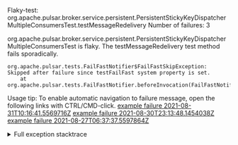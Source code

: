         
Flaky-test: org.apache.pulsar.broker.service.persistent.PersistentStickyKeyDispatcherMultipleConsumersTest.testMessageRedelivery
Number of failures: 3

org.apache.pulsar.broker.service.persistent.PersistentStickyKeyDispatcherMultipleConsumersTest is flaky. The testMessageRedelivery test method fails sporadically.

```
org.apache.pulsar.tests.FailFastNotifier$FailFastSkipException: Skipped after failure since testFailFast system property is set.
	at org.apache.pulsar.tests.FailFastNotifier.beforeInvocation(FailFastNotifier.java:88)

```

Usage tip: To enable automatic navigation to failure message, open the following links with CTRL/CMD-click.
[example failure 2021-08-31T10:16:41.5569716Z](https://github.com/apache/pulsar/runs/3471501156?check_suite_focus=true#step:10:1827)
[example failure 2021-08-30T23:13:48.1454038Z](https://github.com/apache/pulsar/runs/3467152431?check_suite_focus=true#step:9:1097)
[example failure 2021-08-27T06:37:37.5597864Z](https://github.com/apache/pulsar/runs/3440411059?check_suite_focus=true#step:9:3019)


<details>
<summary>Full exception stacktrace</summary>
<code><pre>
org.apache.pulsar.tests.FailFastNotifier$FailFastSkipException: Skipped after failure since testFailFast system property is set.
	at org.apache.pulsar.tests.FailFastNotifier.beforeInvocation(FailFastNotifier.java:88)

</pre></code>
</details>

